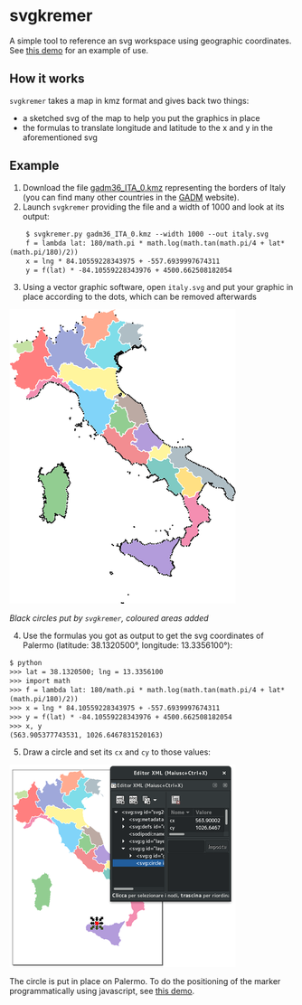 # svgkremer
A simple tool to reference an svg workspace using geographic coordinates. See [this demo](http://jsfiddle.net/mveoubas/) for an example of use.

## How it works
`svgkremer` takes a map in kmz format and gives back two things:
- a sketched svg of the map to help you put the graphics in place
- the formulas to translate longitude and latitude to the x and y in the aforementioned svg

## Example
1. Download the file [gadm36_ITA_0.kmz](https://biogeo.ucdavis.edu/data/gadm3.6/kmz/gadm36_ITA_0.kmz)
   representing the borders of Italy (you can find many other countries in the
   [GADM](https://gadm.org/download_country_v3.html) website).
2. Launch `svgkremer` providing the file and a width of 1000 and look at its output:
```
    $ svgkremer.py gadm36_ITA_0.kmz --width 1000 --out italy.svg
    f = lambda lat: 180/math.pi * math.log(math.tan(math.pi/4 + lat*(math.pi/180)/2))
    x = lng * 84.10559228343975 + -557.6939997674311
    y = f(lat) * -84.10559228343976 + 4500.662508182054
```
3. Using a vector graphic software, open `italy.svg` and put your graphic in place according to the dots,
   which can be removed afterwards

![map of Italy](doc/italy.svg.png)

   *Black circles put by `svgkremer`, coloured areas added*
   
4. Use the formulas you got as output to get the svg coordinates of Palermo (latitude: 38.1320500°,
   longitude: 13.3356100°):
```
$ python
>>> lat = 38.1320500; lng = 13.3356100
>>> import math
>>> f = lambda lat: 180/math.pi * math.log(math.tan(math.pi/4 + lat*(math.pi/180)/2))
>>> x = lng * 84.10559228343975 + -557.6939997674311
>>> y = f(lat) * -84.10559228343976 + 4500.662508182054
>>> x, y
(563.905377743531, 1026.6467831520163)
```
5. Draw a circle and set its `cx` and `cy` to those values:

![circle on Palermo](doc/circle.png)

   The circle is put in place on Palermo. To do the positioning of the marker programmatically
   using javascript, see [this demo](http://jsfiddle.net/mveoubas/).
